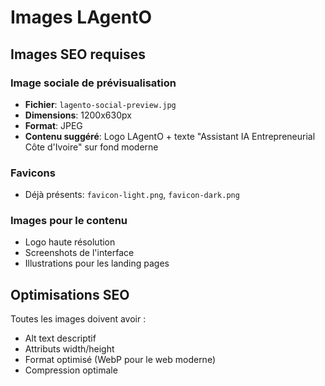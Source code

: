# Images LAgentO

## Images SEO requises

### Image sociale de prévisualisation
- **Fichier**: `lagento-social-preview.jpg`
- **Dimensions**: 1200x630px
- **Format**: JPEG
- **Contenu suggéré**: Logo LAgentO + texte "Assistant IA Entrepreneurial Côte d'Ivoire" sur fond moderne

### Favicons
- Déjà présents: `favicon-light.png`, `favicon-dark.png`

### Images pour le contenu
- Logo haute résolution
- Screenshots de l'interface
- Illustrations pour les landing pages

## Optimisations SEO

Toutes les images doivent avoir :
- Alt text descriptif
- Attributs width/height
- Format optimisé (WebP pour le web moderne)
- Compression optimale